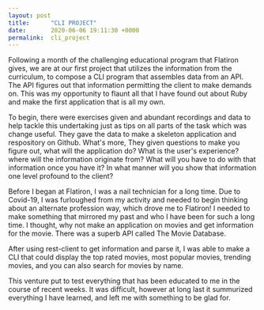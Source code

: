 ```yaml
---
layout: post
title:      "CLI PROJECT"
date:       2020-06-06 19:11:30 +0000
permalink:  cli_project
---
```



Following a month of the challenging educational program that Flatiron gives, we are at our first project that utilizes the information from the curriculum, to compose a CLI program that assembles data from an API. The API figures out that information permitting the client to make demands on. This was my opportunity to flaunt all that I have found out about Ruby and make the first application that is all my own. 

 

To begin, there were exercises given and abundant recordings and data to help tackle this undertaking just as tips on all parts of the task which was change useful. They gave the data to make a skeleton application and respository on Github. What's more, They given questions to make you figure out, what will the application do? What is the user's experience? where will the information originate from? What will you have to do with that information once you have it? In what manner will you show that information one level profound to the client?  

  

Before I began at Flatiron, I was a nail technician for a long time. Due to Covid-19, I was furloughed from my activity and needed to begin thinking about an alternate profession way, which drove me to Flatiron! I needed to make something that mirrored my past and who I have been for such a long time. I thought, why not make an application on movies and get information for the movie. There was a superb API called The Movie Database. 

  

After using rest-client to get information and parse it, I was able to make a CLI that could display the top rated movies, most popular movies, trending movies, and you can also search for movies by name.  

  

 This venture put to test everything that has been educated to me in the course of recent weeks. It was difficult, however at long last it summurized everything I have learned, and left me with something to be glad for. 
